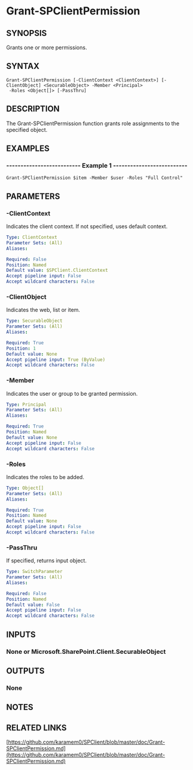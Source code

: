 # Grant-SPClientPermission

## SYNOPSIS
Grants one or more permissions.

## SYNTAX

```
Grant-SPClientPermission [-ClientContext <ClientContext>] [-ClientObject] <SecurableObject> -Member <Principal>
 -Roles <Object[]> [-PassThru]
```

## DESCRIPTION
The Grant-SPClientPermission function grants role assignments to the specified
object.

## EXAMPLES

### -------------------------- Example 1 --------------------------
```
Grant-SPClientPermission $item -Member $user -Roles "Full Control"
```

## PARAMETERS

### -ClientContext
Indicates the client context.
If not specified, uses default context.

```yaml
Type: ClientContext
Parameter Sets: (All)
Aliases: 

Required: False
Position: Named
Default value: $SPClient.ClientContext
Accept pipeline input: False
Accept wildcard characters: False
```

### -ClientObject
Indicates the web, list or item.

```yaml
Type: SecurableObject
Parameter Sets: (All)
Aliases: 

Required: True
Position: 1
Default value: None
Accept pipeline input: True (ByValue)
Accept wildcard characters: False
```

### -Member
Indicates the user or group to be granted permission.

```yaml
Type: Principal
Parameter Sets: (All)
Aliases: 

Required: True
Position: Named
Default value: None
Accept pipeline input: False
Accept wildcard characters: False
```

### -Roles
Indicates the roles to be added.

```yaml
Type: Object[]
Parameter Sets: (All)
Aliases: 

Required: True
Position: Named
Default value: None
Accept pipeline input: False
Accept wildcard characters: False
```

### -PassThru
If specified, returns input object.

```yaml
Type: SwitchParameter
Parameter Sets: (All)
Aliases: 

Required: False
Position: Named
Default value: False
Accept pipeline input: False
Accept wildcard characters: False
```

## INPUTS

### None or Microsoft.SharePoint.Client.SecurableObject

## OUTPUTS

### None

## NOTES

## RELATED LINKS

[https://github.com/karamem0/SPClient/blob/master/doc/Grant-SPClientPermission.md](https://github.com/karamem0/SPClient/blob/master/doc/Grant-SPClientPermission.md)

